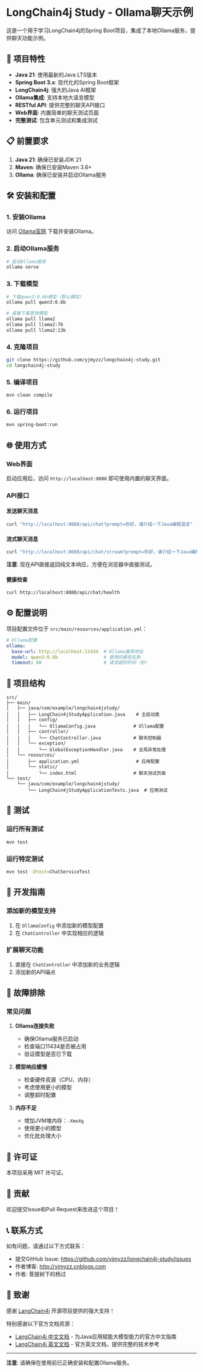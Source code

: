 # LongChain4j Study - Ollama聊天示例

这是一个用于学习LongChain4j的Spring Boot项目，集成了本地Ollama服务，提供聊天功能示例。

## 🚀 项目特性

- **Java 21**: 使用最新的Java LTS版本
- **Spring Boot 3.x**: 现代化的Spring Boot框架
- **LongChain4j**: 强大的Java AI框架
- **Ollama集成**: 支持本地大语言模型
- **RESTful API**: 提供完整的聊天API接口
- **Web界面**: 内置简单的聊天测试页面
- **完整测试**: 包含单元测试和集成测试

## 📋 前置要求

1. **Java 21**: 确保已安装JDK 21
2. **Maven**: 确保已安装Maven 3.6+
3. **Ollama**: 确保已安装并启动Ollama服务

## 🛠️ 安装和配置

### 1. 安装Ollama

访问 [Ollama官网](https://ollama.ai/) 下载并安装Ollama。

### 2. 启动Ollama服务

```bash
# 启动Ollama服务
ollama serve
```

### 3. 下载模型

```bash
# 下载qwen3:0.6b模型（默认模型）
ollama pull qwen3:0.6b

# 或者下载其他模型
ollama pull llama2
ollama pull llama2:7b
ollama pull llama2:13b
```

### 4. 克隆项目

```bash
git clone https://github.com/yjmyzz/longchain4j-study.git
cd longchain4j-study
```

### 5. 编译项目

```bash
mvn clean compile
```

### 6. 运行项目

```bash
mvn spring-boot:run
```

## 🌐 使用方式

### Web界面

启动应用后，访问 `http://localhost:8080` 即可使用内置的聊天界面。

### API接口

#### 发送聊天消息

```bash
curl "http://localhost:8080/api/chat?prompt=你好，请介绍一下Java编程语言"
```

#### 流式聊天消息

```bash
curl "http://localhost:8080/api/chat/stream?prompt=你好，请介绍一下Java编程语言"
```

**注意**: 现在API直接返回纯文本响应，方便在浏览器中直接测试。



#### 健康检查

```bash
curl http://localhost:8080/api/chat/health
```

## ⚙️ 配置说明

项目配置文件位于 `src/main/resources/application.yml`：

```yaml
# Ollama配置
ollama:
  base-url: http://localhost:11434  # Ollama服务地址
  model: qwen3:0.6b                 # 使用的模型名称
  timeout: 60                       # 请求超时时间（秒）
```

## 📁 项目结构

```
src/
├── main/
│   ├── java/com/example/longchain4jstudy/
│   │   ├── LongChain4jStudyApplication.java    # 主启动类
│   │   ├── config/
│   │   │   └── OllamaConfig.java              # Ollama配置
│   │   ├── controller/
│   │   │   └── ChatController.java            # 聊天控制器
│   │   └── exception/
│   │       └── GlobalExceptionHandler.java    # 全局异常处理
│   └── resources/
│       ├── application.yml                     # 应用配置
│       └── static/
│           └── index.html                     # 聊天测试页面
└── test/
    └── java/com/example/longchain4jstudy/
        └── LongChain4jStudyApplicationTests.java  # 应用测试
```

## 🧪 测试

### 运行所有测试

```bash
mvn test
```

### 运行特定测试

```bash
mvn test -Dtest=ChatServiceTest
```

## 🔧 开发指南

### 添加新的模型支持

1. 在 `OllamaConfig` 中添加新的模型配置
2. 在 `ChatController` 中实现相应的逻辑

### 扩展聊天功能

1. 直接在 `ChatController` 中添加新的业务逻辑
2. 添加新的API端点

## 🐛 故障排除

### 常见问题

1. **Ollama连接失败**
   - 确保Ollama服务已启动
   - 检查端口11434是否被占用
   - 验证模型是否已下载

2. **模型响应缓慢**
   - 检查硬件资源（CPU、内存）
   - 考虑使用更小的模型
   - 调整超时配置

3. **内存不足**
   - 增加JVM堆内存：`-Xmx4g`
   - 使用更小的模型
   - 优化批处理大小

## 📝 许可证

本项目采用 MIT 许可证。

## 🤝 贡献

欢迎提交Issue和Pull Request来改进这个项目！

## 📞 联系方式

如有问题，请通过以下方式联系：
- 提交GitHub Issue: https://github.com/yjmyzz/longchain4j-study/issues
- 作者博客: http://yjmyzz.cnblogs.com
- 作者: 菩提树下的杨过

## 🙏 致谢

感谢 [LangChain4j](https://github.com/langchain4j/langchain4j) 开源项目提供的强大支持！

特别感谢以下官方文档资源：
- [LangChain4j 中文文档](https://docs.langchain4j.info/) - 为Java应用赋能大模型能力的官方中文指南
- [LangChain4j 英文文档](https://docs.langchain4j.dev/) - 官方英文文档，提供完整的技术参考

---

**注意**: 请确保在使用前已正确安装和配置Ollama服务。
